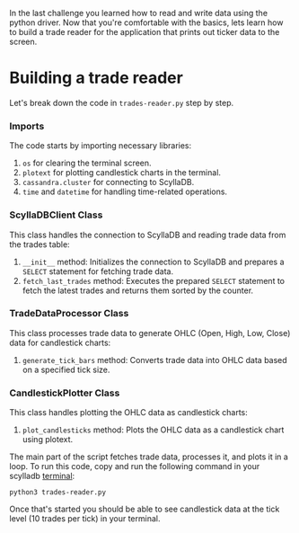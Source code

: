 In the last challenge you learned how to read and write data using the python driver.  Now that you're comfortable with the basics, lets learn how to build a trade reader for the application that prints out ticker data to the screen.

Building a trade reader
===
Let's break down the code in `trades-reader.py` step by step.

### Imports
The code starts by importing necessary libraries:
1. `os` for clearing the terminal screen.
2. `plotext` for plotting candlestick charts in the terminal.
3. `cassandra.cluster` for connecting to ScyllaDB.
4. `time` and `datetime` for handling time-related operations.

### ScyllaDBClient Class
This class handles the connection to ScyllaDB and reading trade data from the trades table:
1. `__init__` method: Initializes the connection to ScyllaDB and prepares a `SELECT` statement for fetching trade data.
2. `fetch_last_trades` method: Executes the prepared `SELECT` statement to fetch the latest trades and returns them sorted by the counter.

### TradeDataProcessor Class
This class processes trade data to generate OHLC (Open, High, Low, Close) data for candlestick charts:
1. `generate_tick_bars` method: Converts trade data into OHLC data based on a specified tick size.

### CandlestickPlotter Class
This class handles plotting the OHLC data as candlestick charts:
1. `plot_candlesticks` method: Plots the OHLC data as a candlestick chart using plotext.

The main part of the script fetches trade data, processes it, and plots it in a loop. To run this code, copy and run the following command in your scylladb [terminal](tab-0):

```run
python3 trades-reader.py
```

Once that's started you should be able to see candlestick data at the tick level (10 trades per tick) in your terminal.